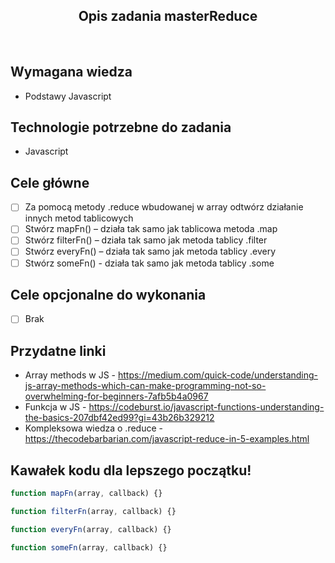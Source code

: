<h2 align="center">Opis zadania masterReduce </h2>

<br>

## Wymagana wiedza

- Podstawy Javascript

## Technologie potrzebne do zadania

- Javascript

## Cele główne

- [ ] Za pomocą metody .reduce wbudowanej w array odtwórz działanie innych metod tablicowych
- [ ] Stwórz mapFn() – działa tak samo jak tablicowa metoda .map
- [ ] Stwórz filterFn() – działa tak samo jak metoda tablicy .filter
- [ ] Stwórz everyFn() – działa tak samo jak metoda tablicy .every
- [ ] Stwórz someFn() - działa tak samo jak metoda tablicy .some

## Cele opcjonalne do wykonania

- [ ] Brak

## Przydatne linki

- Array methods w JS - https://medium.com/quick-code/understanding-js-array-methods-which-can-make-programming-not-so-overwhelming-for-beginners-7afb5b4a0967
- Funkcja w JS - https://codeburst.io/javascript-functions-understanding-the-basics-207dbf42ed99?gi=43b26b329212
- Kompleksowa wiedza o .reduce - https://thecodebarbarian.com/javascript-reduce-in-5-examples.html

## Kawałek kodu dla lepszego początku!

```javascript
function mapFn(array, callback) {}

function filterFn(array, callback) {}

function everyFn(array, callback) {}

function someFn(array, callback) {}
```
